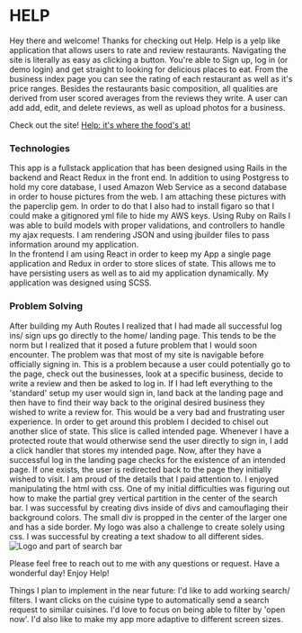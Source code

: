 # HELP

Hey there and welcome! Thanks for checking out Help. Help is a yelp like application that allows users to rate and review restaurants. Navigating the site is literally as easy as clicking a button. You're able to Sign up, log in (or demo login) and get straight to looking for delicious places to eat. From the business index page you can see the rating of each restaurant as well as it's price ranges. Besides the restaurants basic composition, all qualities are derived from user scored averages from the reviews they write. A user can add add, edit, and delete reviews, as well as upload photos for a business. 

Check out the site! [Help: it's where the food's at!](http://www.corey-ladovsky-help.club/#/)

### Technologies

This app is a fullstack application that has been designed using Rails in the backend and React Redux in the front end.
In addition to using Postgress to hold my core database, I used Amazon Web Service as a second database in order to house pictures from the web. I am attaching these pictures with the paperclip gem. In order to do that I also had to install figaro so that I could make a gitignored yml file to hide my AWS keys.
Using Ruby on Rails I was able to build models with proper validations, and controllers to handle my ajax requests. I am rendering JSON and using jbuilder files to pass information around my application.  
In the frontend I am using React in order to keep my App a single page application and Redux in order to store slices of state. This allows me to have persisting users as well as to aid my application dynamically. My application was designed using SCSS.

### Problem Solving

After building my Auth Routes I realized that I had made all successful log ins/ sign ups go directly to the home/ landing page. This tends to be the norm but I realized that it posed a future problem that I would soon encounter. The problem was that most of my site is navigable before officially signing in. This is a problem because a user could potentially go to the page, check out the businesses, look at a specific business, decide to write a review and then be asked to log in. If I had left everything to the 'standard' setup my user would sign in, land back at the landing page and then have to find their way back to the original desired business they wished to write a review for. This would be a very bad and frustrating user experience.
In order to get around this problem I decided to chisel out another slice of state. This slice is called intended page. Whenever I have a protected route that would otherwise send the user directly to sign in, I add a click handler that stores my intended page. Now, after they have a successful log in the landing page checks for the existence of an intended page. If one exists, the user is redirected back to the page they initially wished to visit.
I am proud of the details that I paid attention to. I enjoyed manipulating the html with css. One of my initial difficulties was figuring out how to make the partial grey vertical partition in the center of the search bar. I was successful by creating divs inside of divs and camouflaging their background colors. The small div is propped in the center of the larger one and has a side border. My logo was also a challenge to create solely using css. I was successful by creating a text shadow to all different sides.
![Logo and part of search bar](https://github.com/coreyladovsky/help/blob/master/app/assets/images/logo_and_bar.png)

Please feel free to reach out to me with any questions or request. Have a wonderful day! Enjoy Help!


Things I plan to implement in the near future: I'd like to add working search/ filters. I want clicks on the cuisine type to automatically send a search request to similar cuisines. I'd love to focus on being able to filter by 'open now'.
I'd also like to make my app more adaptive to different screen sizes.
